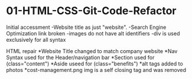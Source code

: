 # 01-HTML-CSS-Git-Code-Refactor

Initial accessment 
-Website title as just "website".
-Search Engine Optimization link broken
-images do not have alt identifiers
-div is used exclusively for all syntax

HTML repair
*Website Title changed to match company website
*Nav Syntax used for the Header/navigation bar
*Section used for (class="content")
*Aside useed for (class="benefits")
*alt tags added to photos
*cost-management.png img is a self closing tag and </img> was removed



